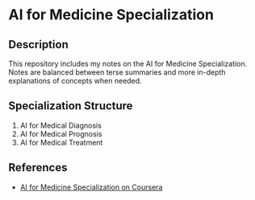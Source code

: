 # AI for Medicine Specialization

## Description
This repository includes my notes on the AI for Medicine Specialization. Notes are balanced between terse summaries and more in-depth explanations of concepts when needed.


## Specialization Structure
1. AI for Medical Diagnosis
2. AI for Medical Prognosis
3. AI for Medical Treatment


## References
- [AI for Medicine Specialization on Coursera](https://www.coursera.org/specializations/ai-for-medicine)